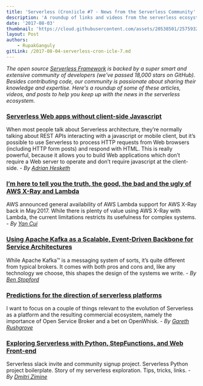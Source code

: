 ```yaml
---
title: 'Serverless (Cron)icle #7 - News from the Serverless Community'
description: 'A roundup of links and videos from the serverless ecosystem that caught our attention this week.'
date: '2017-08-03'
thumbnail: 'https://cloud.githubusercontent.com/assets/20538501/25759320/8bb86c20-3197-11e7-8d3d-5479c197c049.png'
layout: Post
authors:
    - RupakGanguly
gitLink: /2017-08-04-serverless-cron-icle-7.md
---
```


*The open source [Serverless Framework](https://github.com/serverless/serverless) is backed by a super smart and extensive community of developers (we've passed 18,000 stars on GitHub). Besides contributing code, our community is passionate about sharing their knowledge and expertise. Here's a roundup of some of these articles, videos, and posts to help you keep up with the news in the serverless ecosystem.*

### [Serverless Web apps without client-side Javascript](https://adrianhesketh.com/2017/07/27/serverless-web-apps-without-client-side-javascript/)
When most people talk about Serverless architecture, they’re normally talking about REST APIs interacting with a javascript or mobile client, but it’s possible to use Serverless to process HTTP requests from Web browsers (including HTTP form posts) and respond with HTML. This is really powerful, because it allows you to build Web applications which don’t require a Web server to operate and don’t require javascript at the client-side. - *By [Adrian Hesketh](https://adrianhesketh.com/author/adrianhesketh/)*

### [I’m here to tell you the truth, the good, the bad and the ugly of AWS X-Ray and Lambda](https://read.acloud.guru/im-here-to-tell-you-the-truth-the-good-the-bad-and-the-ugly-of-aws-x-ray-and-lambda-f212b5f332e9)
AWS announced general availability of AWS Lambda support for AWS X-Ray back in May 2017. While there is plenty of value using AWS X-Ray with Lambda, the current limitations restricts its usefulness for complex systems. - *By [Yan Cui](https://read.acloud.guru/@theburningmonk)*

### [Using Apache Kafka as a Scalable, Event-Driven Backbone for Service Architectures](https://www.confluent.io/blog/apache-kafka-for-service-architectures/)
While Apache Kafka™ is a messaging system of sorts, it’s quite different from typical brokers. It comes with both pros and cons and, like any technology we choose, this shapes the design of the systems we write. - *By [Ben Stopford](https://www.confluent.io/blog/author/ben/)*

### [Predictions for the direction of serverless platforms](https://www.morethanseven.net/2017/06/26/predictions-for-the-direction-of-serverless-platforms/)
I want to focus on a couple of things relevant to the evolution of Serverless as a platform and the resulting commercial ecosystem, namely the importance of Open Service Broker and a bet on OpenWhisk. - *By [Gareth Rushgrove](https://twitter.com/garethr)*

### [Exploring Serverless with Python, StepFunctions, and Web Front-end](https://medium.com/@dzimine/exploring-serverless-with-python-stepfunctions-and-web-front-end-8e0bf7203d4b)
Serverless slack invite and community signup project. Serverless Python project boilerplate. Story of my serverless exploration. Tips, tricks, links. - *By [Dmitri Zimine](https://medium.com/@dzimine)*
